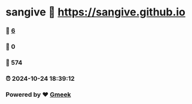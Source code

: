 # sangive :link: https://sangive.github.io 
### :page_facing_up: [6](https://sangive.github.io/tag.html) 
### :speech_balloon: 0 
### :hibiscus: 574 
### :alarm_clock: 2024-10-24 18:39:12 
### Powered by :heart: [Gmeek](https://github.com/Meekdai/Gmeek)
